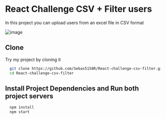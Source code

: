 # React Challenge CSV + Filter users

In this project you can upload users from an excel file in CSV format

![image](https://github.com/user-attachments/assets/d3712441-84bc-45b4-b3f9-5ba68880ffc0)


## Clone

Try my project by cloning it

```bash
  git clone https://github.com/Sebas5158R/React-challenge-csv-filter.git
  cd React-challenge-csv-filter
```

## Install Project Dependencies and Run both project servers
```bash
  npm install
  npm start
```
